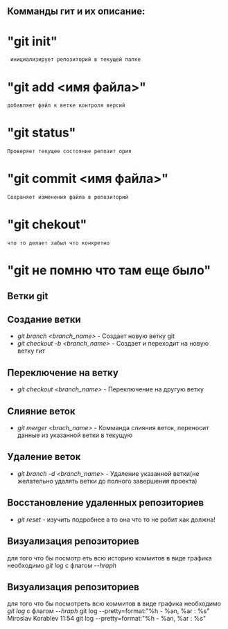 ## Комманды гит и их описание:
# "git init"
     инициализирует репозиторий в текущей папке
# "git add <имя файла>"
    добавляет файл к ветке контроля версий
# "git status"
    Проверяет текущее состояние репозит ория
# "git commit <имя файла>"
    Сохраняет изменения файла в репозиторий
# "git chekout"
    что то делает забыл что конкретно
# "git не помню что там еще было"
## Ветки git

## Создание ветки
*    *git branch <branch_name>* - Создает новую ветку git
*    *git checkout -b <branch_name>*  - Создает и переходит на новую ветку гит

## Переключение на ветку

*    *git checkout <branch_name>* - Переключение на другую ветку

## Слияние веток
*    *git merger <brach_name>* - Комманда слияния веток, переносит данные из указанной ветки в текущую

## Удаление веток
*    *git branch -d <branch_name>* - Удаление указанной ветки(не желательно удалять ветки до полного завершения проекта)

## Восстановление удаленных репозиториев
*    *git reset* - изучить подробнее а то она что то не робит как должна!

## Визуализация репозиториев
для того что бы посмотр    еть всю историю коммитов в виде графика
необходимо  *git log* с флагом *--hraph*



## Визуализация репозиториев
для того что бы посмотреть    всю  коммитов в виде графика
необходимо  *git log* с флагом *--hraph*
git log --pretty=format:"%h - %an, %ar : %s"
Miroslav Korablev 11:54
git log --pretty=format:"%h - %an, %ar : %s"